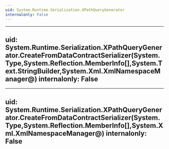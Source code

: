 ```yaml
---
uid: System.Runtime.Serialization.XPathQueryGenerator
internalonly: False
---
```


---
uid: System.Runtime.Serialization.XPathQueryGenerator.CreateFromDataContractSerializer(System.Type,System.Reflection.MemberInfo[],System.Text.StringBuilder,System.Xml.XmlNamespaceManager@)
internalonly: False
---

---
uid: System.Runtime.Serialization.XPathQueryGenerator.CreateFromDataContractSerializer(System.Type,System.Reflection.MemberInfo[],System.Xml.XmlNamespaceManager@)
internalonly: False
---
